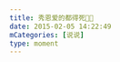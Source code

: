```yaml
---
title: 秀恩爱的都得死👿👿
date: 2015-02-05 14:22:49
mCategories: [说说]
type: moment
---
```


<div id="pics-20150205142249"></div>

<script>
var data = [
    {"link": "2015-02-05_000002.jpeg", "type": "shuoshuo"}
];
picsRender(data, "pics-20150205142249");
</script>
